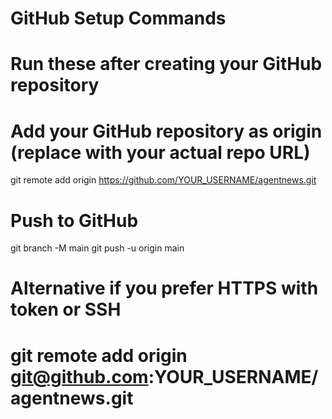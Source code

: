 # GitHub Setup Commands
# Run these after creating your GitHub repository

# Add your GitHub repository as origin (replace with your actual repo URL)
git remote add origin https://github.com/YOUR_USERNAME/agentnews.git

# Push to GitHub
git branch -M main
git push -u origin main

# Alternative if you prefer HTTPS with token or SSH
# git remote add origin git@github.com:YOUR_USERNAME/agentnews.git
